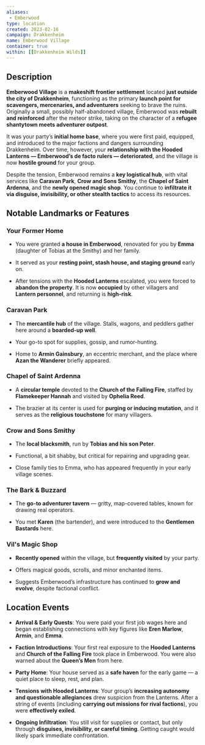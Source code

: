 ```yaml
---
aliases:
 - Emberwood
type: location
created: 2023-02-16
campaign: Drakkenheim
name: Emberwood Village
container: true
within: [[Drakkenheim Wilds]]
---
```

## Description

**Emberwood Village** is a **makeshift frontier settlement** located **just outside the city of Drakkenheim**, functioning as the primary **launch point for scavengers, mercenaries, and adventurers** seeking to brave the ruins. Originally a small, possibly half-abandoned village, Emberwood was **rebuilt and reinforced** after the meteor strike, taking on the character of a **refugee shantytown meets adventurer outpost**.

It was your party’s **initial home base**, where you were first paid, equipped, and introduced to the major factions and dangers surrounding Drakkenheim. Over time, however, your **relationship with the Hooded Lanterns — Emberwood’s de facto rulers — deteriorated**, and the village is now **hostile ground** for your group.

Despite the tension, Emberwood remains a **key logistical hub**, with vital services like **Caravan Park**, **Crow and Sons Smithy**, the **Chapel of Saint Ardenna**, and the **newly opened magic shop**. You continue to **infiltrate it via disguise, invisibility, or other stealth tactics** to access its resources.

## Notable Landmarks or Features

### Your Former Home

- You were granted **a house in Emberwood**, renovated for you by **Emma** (daughter of Tobias at the Smithy) and her family.
    
- It served as your **resting point, stash house, and staging ground** early on.
    
- After tensions with the **Hooded Lanterns** escalated, you were forced to **abandon the property**. It is now **occupied** by other villagers and **Lantern personnel**, and returning is **high-risk**.
    

### Caravan Park

- The **mercantile hub** of the village. Stalls, wagons, and peddlers gather here around a **boarded-up well**.
    
- Your go-to spot for supplies, gossip, and rumor-hunting.
    
- Home to **Armin Gainsbury**, an eccentric merchant, and the place where **Azan the Wanderer** briefly appeared.
    

### Chapel of Saint Ardenna

- A **circular temple** devoted to the **Church of the Falling Fire**, staffed by **Flamekeeper Hannah** and visited by **Ophelia Reed**.
    
- The brazier at its center is used for **purging or inducing mutation**, and it serves as the **religious touchstone** for many villagers.
    

### Crow and Sons Smithy

- The **local blacksmith**, run by **Tobias and his son Peter**.
    
- Functional, a bit shabby, but critical for repairing and upgrading gear.
    
- Close family ties to Emma, who has appeared frequently in your early village scenes.
    

### The Bark & Buzzard

- The **go-to adventurer tavern** — gritty, map-covered tables, known for drawing real operators.
    
- You met **Karen** (the bartender), and were introduced to the **Gentlemen Bastards** here.
    

### Vil's Magic Shop

- **Recently opened** within the village, but **frequently visited** by your party.
    
- Offers magical goods, scrolls, and minor enchanted items.
    
- Suggests Emberwood’s infrastructure has continued to **grow and evolve**, despite factional conflict.
    

## Location Events

- **Arrival & Early Quests**: You were paid your first job wages here and began establishing connections with key figures like **Eren Marlow**, **Armin**, and **Emma**.
    
- **Faction Introductions**: Your first real exposure to the **Hooded Lanterns** and **Church of the Falling Fire** took place in Emberwood. You were also warned about the **Queen’s Men** from here.
    
- **Party Home**: Your house served as a **safe haven** for the early game — a quiet place to sleep, rest, and plan.
    
- **Tensions with Hooded Lanterns**: Your group’s **increasing autonomy and questionable allegiances** drew suspicion from the Lanterns. After a string of events (including **carrying out missions for rival factions**), you were **effectively exiled**.
    
- **Ongoing Infiltration**: You still visit for supplies or contact, but only through **disguises, invisibility, or careful timing**. Getting caught would likely spark immediate confrontation.